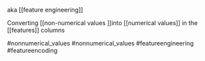 aka [[feature engineering]]

Converting [[non-numerical values ]]into [[numerical values]] in the [[features]] columns

#nonnumerical_values #nonnumerical_values #featureengineering
#featureencoding


